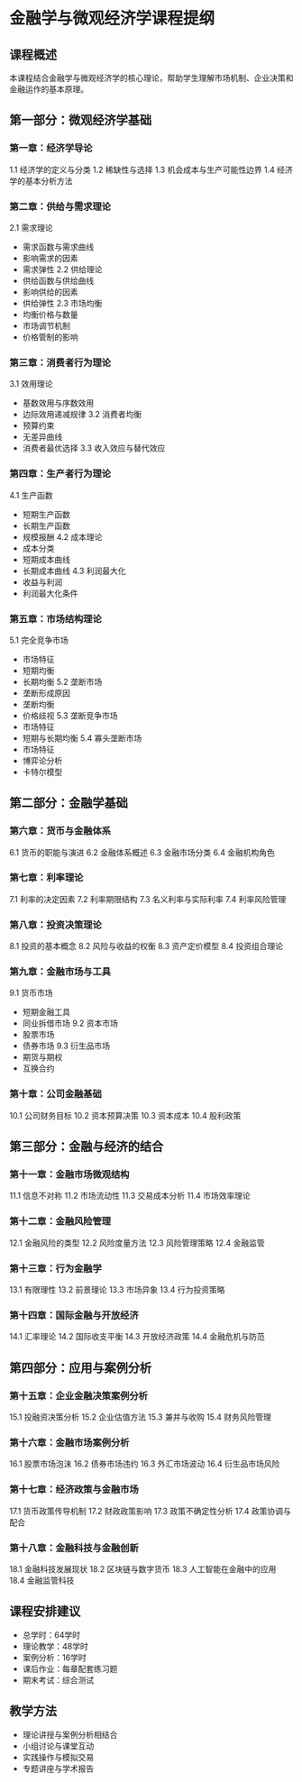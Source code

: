 # 金融学与微观经济学课程提纲

## 课程概述
本课程结合金融学与微观经济学的核心理论，帮助学生理解市场机制、企业决策和金融运作的基本原理。

## 第一部分：微观经济学基础

### 第一章：经济学导论
1.1 经济学的定义与分类
1.2 稀缺性与选择
1.3 机会成本与生产可能性边界
1.4 经济学的基本分析方法

### 第二章：供给与需求理论
2.1 需求理论
   - 需求函数与需求曲线
   - 影响需求的因素
   - 需求弹性
2.2 供给理论
   - 供给函数与供给曲线
   - 影响供给的因素
   - 供给弹性
2.3 市场均衡
   - 均衡价格与数量
   - 市场调节机制
   - 价格管制的影响

### 第三章：消费者行为理论
3.1 效用理论
   - 基数效用与序数效用
   - 边际效用递减规律
3.2 消费者均衡
   - 预算约束
   - 无差异曲线
   - 消费者最优选择
3.3 收入效应与替代效应

### 第四章：生产者行为理论
4.1 生产函数
   - 短期生产函数
   - 长期生产函数
   - 规模报酬
4.2 成本理论
   - 成本分类
   - 短期成本曲线
   - 长期成本曲线
4.3 利润最大化
   - 收益与利润
   - 利润最大化条件

### 第五章：市场结构理论
5.1 完全竞争市场
   - 市场特征
   - 短期均衡
   - 长期均衡
5.2 垄断市场
   - 垄断形成原因
   - 垄断均衡
   - 价格歧视
5.3 垄断竞争市场
   - 市场特征
   - 短期与长期均衡
5.4 寡头垄断市场
   - 市场特征
   - 博弈论分析
   - 卡特尔模型

## 第二部分：金融学基础

### 第六章：货币与金融体系
6.1 货币的职能与演进
6.2 金融体系概述
6.3 金融市场分类
6.4 金融机构角色

### 第七章：利率理论
7.1 利率的决定因素
7.2 利率期限结构
7.3 名义利率与实际利率
7.4 利率风险管理

### 第八章：投资决策理论
8.1 投资的基本概念
8.2 风险与收益的权衡
8.3 资产定价模型
8.4 投资组合理论

### 第九章：金融市场与工具
9.1 货币市场
   - 短期金融工具
   - 同业拆借市场
9.2 资本市场
   - 股票市场
   - 债券市场
9.3 衍生品市场
   - 期货与期权
   - 互换合约

### 第十章：公司金融基础
10.1 公司财务目标
10.2 资本预算决策
10.3 资本成本
10.4 股利政策

## 第三部分：金融与经济的结合

### 第十一章：金融市场微观结构
11.1 信息不对称
11.2 市场流动性
11.3 交易成本分析
11.4 市场效率理论

### 第十二章：金融风险管理
12.1 金融风险的类型
12.2 风险度量方法
12.3 风险管理策略
12.4 金融监管

### 第十三章：行为金融学
13.1 有限理性
13.2 前景理论
13.3 市场异象
13.4 行为投资策略

### 第十四章：国际金融与开放经济
14.1 汇率理论
14.2 国际收支平衡
14.3 开放经济政策
14.4 金融危机与防范

## 第四部分：应用与案例分析

### 第十五章：企业金融决策案例分析
15.1 投融资决策分析
15.2 企业估值方法
15.3 兼并与收购
15.4 财务风险管理

### 第十六章：金融市场案例分析
16.1 股票市场泡沫
16.2 债券市场违约
16.3 外汇市场波动
16.4 衍生品市场风险

### 第十七章：经济政策与金融市场
17.1 货币政策传导机制
17.2 财政政策影响
17.3 政策不确定性分析
17.4 政策协调与配合

### 第十八章：金融科技与金融创新
18.1 金融科技发展现状
18.2 区块链与数字货币
18.3 人工智能在金融中的应用
18.4 金融监管科技

## 课程安排建议
- 总学时：64学时
- 理论教学：48学时
- 案例分析：16学时
- 课后作业：每章配套练习题
- 期末考试：综合测试

## 教学方法
- 理论讲授与案例分析相结合
- 小组讨论与课堂互动
- 实践操作与模拟交易
- 专题讲座与学术报告